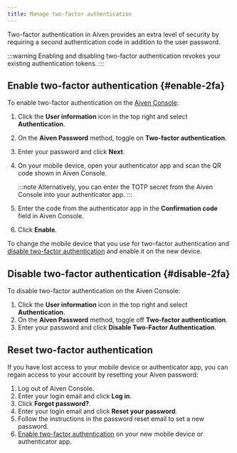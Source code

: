 ```yaml
---
title: Manage two-factor authentication
---
```


Two-factor authentication in Aiven provides an extra level of security by requiring a second authentication code in addition to the user password.

:::warning
Enabling and disabling two-factor authentication revokes your
existing authentication tokens.
:::

## Enable two-factor authentication {#enable-2fa}

To enable two-factor authentication on the [Aiven
Console](https://console.aiven.io/):

1.  Click the **User information** icon in the top right and select
    **Authentication**.

1.  On the **Aiven Password** method, toggle on **Two-factor
    authentication**.

1.  Enter your password and click **Next**.

1.  On your mobile device, open your authenticator app and scan the QR
    code shown in Aiven Console.

    :::note
    Alternatively, you can enter the TOTP secret from the Aiven Console
    into your authenticator app.
    :::

1.  Enter the code from the authenticator app in the **Confirmation
    code** field in Aiven Console.

1.  Click **Enable**.

To change the mobile device that you use for two-factor
authentication and [disable two-factor authentication](/docs/platform/howto/user-2fa#disable-2fa)
and enable it on the new device.

## Disable two-factor authentication {#disable-2fa}

To disable two-factor authentication on the Aiven Console:

1.  Click the **User information** icon in the top right and select
    **Authentication**.
1.  On the **Aiven Password** method, toggle off **Two-factor
    authentication**.
1.  Enter your password and click **Disable Two-Factor Authentication**.

## Reset two-factor authentication

If you have lost access to your mobile device or authenticator app, you
can regain access to your account by resetting your Aiven password:

1.  Log out of Aiven Console.
1.  Enter your login email and click **Log in**.
1.  Click **Forgot password?**.
1.  Enter your login email and click **Reset your password**.
1.  Follow the instructions in the password reset email to set a new
    password.
1.  [Enable two-factor authentication](/docs/platform/howto/user-2fa#enable-2fa) on your new mobile device or authenticator app.
